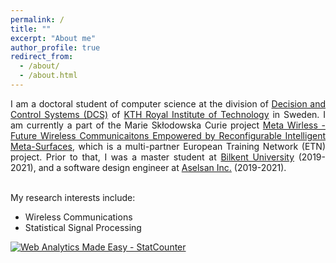 ```yaml
---
permalink: /
title: ""
excerpt: "About me"
author_profile: true
redirect_from: 
  - /about/
  - /about.html
---
```

<p align="justify">
I am a doctoral student of computer science at the division of <a href="https://www.kth.se/dcs">Decision and Control Systems (DCS)</a> of <a href="https://www.kth.se">KTH Royal Institute of Technology</a> 
in Sweden. I am currently a part of the Marie Skłodowska Curie project <a href="https://h2020-msca-itn-metawireless.cnit.it/">Meta Wirless - Future Wireless Communicaitons Empowered by Reconfigurable Intelligent Meta-Surfaces</a>, which is a multi-partner European Training Network (ETN) project. Prior to that, I was a master student at <a href="https://w3.bilkent.edu.tr">Bilkent University</a> (2019-2021), 
and a software design engineer at <a href="https://aselsan.com.tr/">Aselsan Inc.</a> (2019-2021).
</p>
<br>My research interests include:
<div class="row text-justify">
<ul>
<li>Wireless Communications</li>
<li>Statistical Signal Processing</li>
</ul>
</div>

<!------------------------------------------------------------------>
<!-- Start of StatCounter Code for Default Guide -->
<script type="text/javascript">
var sc_project=9186541; 
var sc_invisible=1; 
var sc_security="607d85ca"; 
var scJsHost = (("https:" == document.location.protocol) ?
"https://secure." : "http://www.");
document.write("<sc"+"ript type='text/javascript' src='" +
scJsHost+
"statcounter.com/counter/counter.js'></"+"script>");
</script>
<noscript><div class="statcounter"><a title="Web Analytics
Made Easy - StatCounter" href="http://statcounter.com/"
target="_blank"><img class="statcounter"
src="//c.statcounter.com/9186541/0/607d85ca/1/" alt="Web
Analytics Made Easy - StatCounter"></a></div></noscript>
<!-- End of StatCounter Code for Default Guide -->

